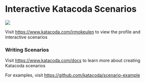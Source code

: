 # Interactive Katacoda Scenarios

[![](http://shields.katacoda.com/katacoda/irmokeulen/count.svg)](https://www.katacoda.com/irmokeulen "Get your profile on Katacoda.com")

Visit https://www.katacoda.com/irmokeulen to view the profile and interactive scenarios

### Writing Scenarios
Visit https://www.katacoda.com/docs to learn more about creating Katacoda scenarios

For examples, visit https://github.com/katacoda/scenario-example
